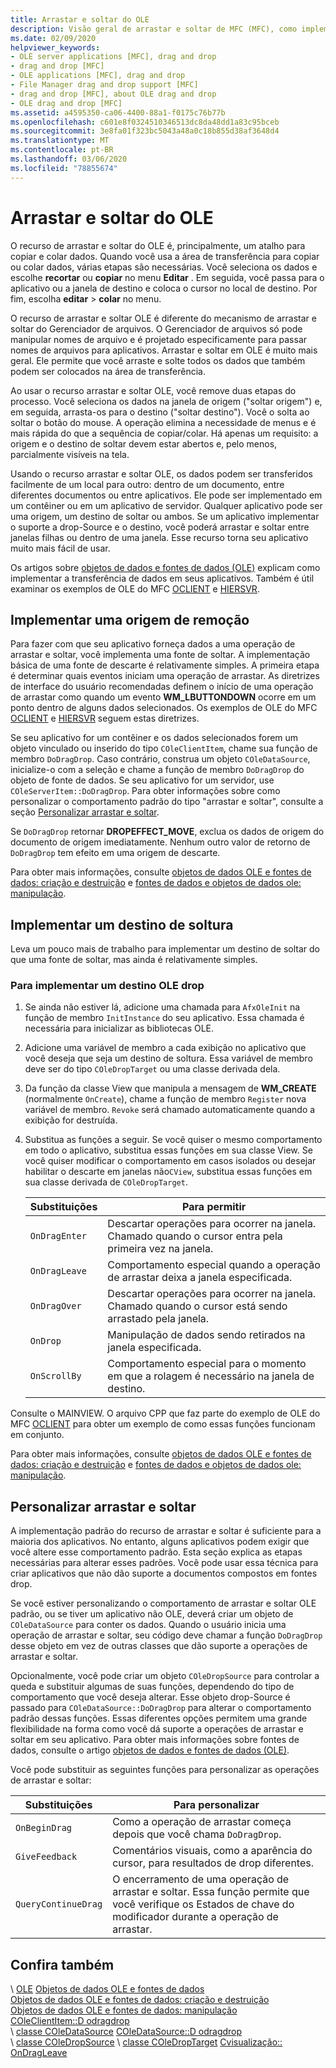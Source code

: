 ```yaml
---
title: Arrastar e soltar do OLE
description: Visão geral de arrastar e soltar de MFC (MFC), como implementar uma fonte de soltar, um destino de soltar e como personalizar o recurso de arrastar e soltar.
ms.date: 02/09/2020
helpviewer_keywords:
- OLE server applications [MFC], drag and drop
- drag and drop [MFC]
- OLE applications [MFC], drag and drop
- File Manager drag and drop support [MFC]
- drag and drop [MFC], about OLE drag and drop
- OLE drag and drop [MFC]
ms.assetid: a4595350-ca06-4400-88a1-f0175c76b77b
ms.openlocfilehash: c601e8f0324510346513dc8da48dd1a83c95bceb
ms.sourcegitcommit: 3e8fa01f323bc5043a48a0c18b855d38af3648d4
ms.translationtype: MT
ms.contentlocale: pt-BR
ms.lasthandoff: 03/06/2020
ms.locfileid: "78855674"
---
```

# <a name="ole-drag-and-drop"></a>Arrastar e soltar do OLE

O recurso de arrastar e soltar do OLE é, principalmente, um atalho para copiar e colar dados. Quando você usa a área de transferência para copiar ou colar dados, várias etapas são necessárias. Você seleciona os dados e escolhe **recortar** ou **copiar** no menu **Editar** . Em seguida, você passa para o aplicativo ou a janela de destino e coloca o cursor no local de destino. Por fim, escolha **editar** > **colar** no menu.

O recurso de arrastar e soltar OLE é diferente do mecanismo de arrastar e soltar do Gerenciador de arquivos. O Gerenciador de arquivos só pode manipular nomes de arquivo e é projetado especificamente para passar nomes de arquivos para aplicativos. Arrastar e soltar em OLE é muito mais geral. Ele permite que você arraste e solte todos os dados que também podem ser colocados na área de transferência.

Ao usar o recurso arrastar e soltar OLE, você remove duas etapas do processo. Você seleciona os dados na janela de origem ("soltar origem") e, em seguida, arrasta-os para o destino ("soltar destino"). Você o solta ao soltar o botão do mouse. A operação elimina a necessidade de menus e é mais rápida do que a sequência de copiar/colar. Há apenas um requisito: a origem e o destino de soltar devem estar abertos e, pelo menos, parcialmente visíveis na tela.

Usando o recurso arrastar e soltar OLE, os dados podem ser transferidos facilmente de um local para outro: dentro de um documento, entre diferentes documentos ou entre aplicativos. Ele pode ser implementado em um contêiner ou em um aplicativo de servidor. Qualquer aplicativo pode ser uma origem, um destino de soltar ou ambos. Se um aplicativo implementar o suporte a drop-Source e o destino, você poderá arrastar e soltar entre janelas filhas ou dentro de uma janela. Esse recurso torna seu aplicativo muito mais fácil de usar.

Os artigos sobre [objetos de dados e fontes de dados (OLE)](../mfc/data-objects-and-data-sources-ole.md) explicam como implementar a transferência de dados em seus aplicativos. Também é útil examinar os exemplos de OLE do MFC [OCLIENT](../overview/visual-cpp-samples.md) e [HIERSVR](../overview/visual-cpp-samples.md).

## <a name="implement-a-drop-source"></a>Implementar uma origem de remoção

Para fazer com que seu aplicativo forneça dados a uma operação de arrastar e soltar, você implementa uma fonte de soltar. A implementação básica de uma fonte de descarte é relativamente simples. A primeira etapa é determinar quais eventos iniciam uma operação de arrastar. As diretrizes de interface do usuário recomendadas definem o início de uma operação de arrastar como quando um evento **WM_LBUTTONDOWN** ocorre em um ponto dentro de alguns dados selecionados. Os exemplos de OLE do MFC [OCLIENT](../overview/visual-cpp-samples.md) e [HIERSVR](../overview/visual-cpp-samples.md) seguem estas diretrizes.

Se seu aplicativo for um contêiner e os dados selecionados forem um objeto vinculado ou inserido do tipo `COleClientItem`, chame sua função de membro `DoDragDrop`. Caso contrário, construa um objeto `COleDataSource`, inicialize-o com a seleção e chame a função de membro `DoDragDrop` do objeto de fonte de dados. Se seu aplicativo for um servidor, use `COleServerItem::DoDragDrop`. Para obter informações sobre como personalizar o comportamento padrão do tipo "arrastar e soltar", consulte a seção [Personalizar arrastar e soltar](#customize-drag-and-drop).

Se `DoDragDrop` retornar **DROPEFFECT_MOVE**, exclua os dados de origem do documento de origem imediatamente. Nenhum outro valor de retorno de `DoDragDrop` tem efeito em uma origem de descarte.

Para obter mais informações, consulte [objetos de dados OLE e fontes de dados: criação e destruição](../mfc/data-objects-and-data-sources-creation-and-destruction.md) e [fontes de dados e objetos de dados ole: manipulação](../mfc/data-objects-and-data-sources-manipulation.md)\.

## <a name="implement-a-drop-target"></a>Implementar um destino de soltura

Leva um pouco mais de trabalho para implementar um destino de soltar do que uma fonte de soltar, mas ainda é relativamente simples.

### <a name="to-implement-an-ole-drop-target"></a>Para implementar um destino OLE drop

1. Se ainda não estiver lá, adicione uma chamada para `AfxOleInit` na função de membro `InitInstance` do seu aplicativo. Essa chamada é necessária para inicializar as bibliotecas OLE.

1. Adicione uma variável de membro a cada exibição no aplicativo que você deseja que seja um destino de soltura. Essa variável de membro deve ser do tipo `COleDropTarget` ou uma classe derivada dela.

1. Da função da classe View que manipula a mensagem de **WM_CREATE** (normalmente `OnCreate`), chame a função de membro `Register` nova variável de membro. `Revoke` será chamado automaticamente quando a exibição for destruída.

1. Substitua as funções a seguir. Se você quiser o mesmo comportamento em todo o aplicativo, substitua essas funções em sua classe View. Se você quiser modificar o comportamento em casos isolados ou desejar habilitar o descarte em janelas não`CView`, substitua essas funções em sua classe derivada de `COleDropTarget`.

   | Substituições | Para permitir |
   | -------- | -------- |
   | `OnDragEnter` | Descartar operações para ocorrer na janela. Chamado quando o cursor entra pela primeira vez na janela. |
   | `OnDragLeave` | Comportamento especial quando a operação de arrastar deixa a janela especificada. |
   | `OnDragOver` | Descartar operações para ocorrer na janela. Chamado quando o cursor está sendo arrastado pela janela. |
   | `OnDrop` | Manipulação de dados sendo retirados na janela especificada. |
   | `OnScrollBy` | Comportamento especial para o momento em que a rolagem é necessário na janela de destino. |

Consulte o MAINVIEW. O arquivo CPP que faz parte do exemplo de OLE do MFC [OCLIENT](../overview/visual-cpp-samples.md) para obter um exemplo de como essas funções funcionam em conjunto.

Para obter mais informações, consulte [objetos de dados OLE e fontes de dados: criação e destruição](../mfc/data-objects-and-data-sources-creation-and-destruction.md) e [fontes de dados e objetos de dados ole: manipulação](../mfc/data-objects-and-data-sources-manipulation.md)\.

## <a name="customize-drag-and-drop"></a>Personalizar arrastar e soltar

A implementação padrão do recurso de arrastar e soltar é suficiente para a maioria dos aplicativos. No entanto, alguns aplicativos podem exigir que você altere esse comportamento padrão. Esta seção explica as etapas necessárias para alterar esses padrões. Você pode usar essa técnica para criar aplicativos que não dão suporte a documentos compostos em fontes drop.

Se você estiver personalizando o comportamento de arrastar e soltar OLE padrão, ou se tiver um aplicativo não OLE, deverá criar um objeto de `COleDataSource` para conter os dados. Quando o usuário inicia uma operação de arrastar e soltar, seu código deve chamar a função `DoDragDrop` desse objeto em vez de outras classes que dão suporte a operações de arrastar e soltar.

Opcionalmente, você pode criar um objeto `COleDropSource` para controlar a queda e substituir algumas de suas funções, dependendo do tipo de comportamento que você deseja alterar. Esse objeto drop-Source é passado para `COleDataSource::DoDragDrop` para alterar o comportamento padrão dessas funções. Essas diferentes opções permitem uma grande flexibilidade na forma como você dá suporte a operações de arrastar e soltar em seu aplicativo. Para obter mais informações sobre fontes de dados, consulte o artigo [objetos de dados e fontes de dados (OLE)](../mfc/data-objects-and-data-sources-ole.md).

Você pode substituir as seguintes funções para personalizar as operações de arrastar e soltar:

| Substituições | Para personalizar |
| -------- | ------------ |
| `OnBeginDrag` | Como a operação de arrastar começa depois que você chama `DoDragDrop`. |
| `GiveFeedback` | Comentários visuais, como a aparência do cursor, para resultados de drop diferentes. |
| `QueryContinueDrag` | O encerramento de uma operação de arrastar e soltar. Essa função permite que você verifique os Estados de chave do modificador durante a operação de arrastar. |

## <a name="see-also"></a>Confira também

\ [OLE](../mfc/ole-in-mfc.md)
[Objetos de dados OLE e fontes de dados](../mfc/data-objects-and-data-sources-ole.md)\
[Objetos de dados OLE e fontes de dados: criação e destruição](../mfc/data-objects-and-data-sources-creation-and-destruction.md)\
[Objetos de dados OLE e fontes de dados: manipulação](../mfc/data-objects-and-data-sources-manipulation.md)\
[COleClientItem::D odragdrop](../mfc/reference/coleclientitem-class.md#dodragdrop)\
\ [classe COleDataSource](../mfc/reference/coledatasource-class.md)
[COleDataSource::D odragdrop](../mfc/reference/coledatasource-class.md#dodragdrop)\
\ [classe COleDropSource](../mfc/reference/coledropsource-class.md)
\ [classe COleDropTarget](../mfc/reference/coledroptarget-class.md)
[Cvisualização:: OnDragLeave](../mfc/reference/cview-class.md#ondragleave)
